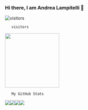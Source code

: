 ### Hi there, I am Andrea Lampitelli  👋

![visitors](https://visitor-badge.glitch.me/badge?page_id=page.id)

      

       visitors
      
 <img height="180em" src="https://github-readme-stats.vercel.app/api?username=andylampi&show_icons=true&hide_border=true&&count_private=true&include_all_commits=true" />

      

       My GitHub Stats
       
  
 
<img heigth="180" src="https://img.shields.io/badge/JavaScript-323330?style=for-the-badge&logo=javascript&logoColor=F7DF1E" /><img heigth="180" src="https://img.shields.io/badge/Python-3776AB?style=for-the-badge&logo=python&logoColor=white" /><img heigth="180" src="https://img.shields.io/badge/HTML5-E34F26?style=for-the-badge&logo=html5&logoColor=white" /><img heigth="180" src="https://img.shields.io/badge/CSS3-1572B6?style=for-the-badge&logo=css3&logoColor=white" />

